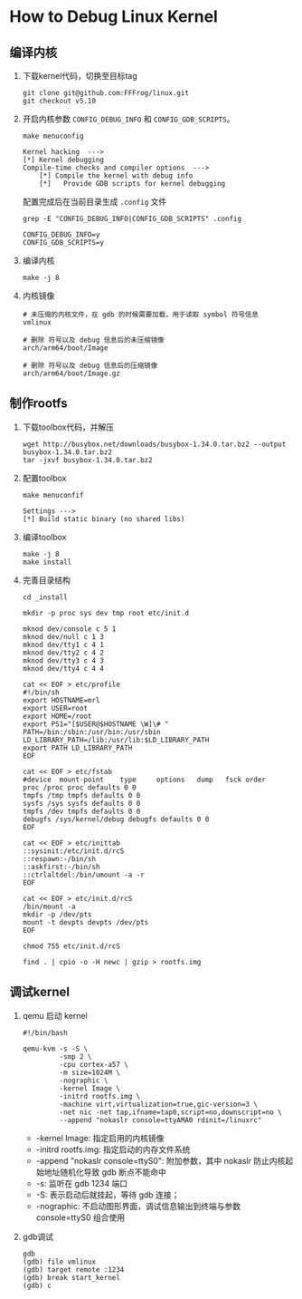 # How to Debug Linux Kernel

## 编译内核

1. 下载kernel代码，切换至目标tag

    ```shell
    git clone git@github.com:FFFrog/linux.git
    git checkout v5.10
    ```

2. 开启内核参数 `CONFIG_DEBUG_INFO` 和 `CONFIG_GDB_SCRIPTS`。

    ```shell
    make menuconfig
    ```

    ```text
    Kernel hacking  ---> 
    [*] Kernel debugging
    Compile-time checks and compiler options  --->
        [*] Compile the kernel with debug info
        [*]   Provide GDB scripts for kernel debugging
    ```

    配置完成后在当前目录生成 `.config` 文件

    ```shell
    grep -E "CONFIG_DEBUG_INFO|CONFIG_GDB_SCRIPTS" .config
    ```

    ```text
    CONFIG_DEBUG_INFO=y
    CONFIG_GDB_SCRIPTS=y
    ```

3. 编译内核

    ```shell
    make -j 8
    ```

4. 内核镜像

    ```text
    # 未压缩的内核文件，在 gdb 的时候需要加载，用于读取 symbol 符号信息
    vmlinux

    # 删除 符号以及 debug 信息后的未压缩镜像
    arch/arm64/boot/Image

    # 删除 符号以及 debug 信息后的压缩镜像
    arch/arm64/boot/Image.gz
    ```

## 制作rootfs

1. 下载toolbox代码，并解压

    ```shell
    wget http://busybox.net/downloads/busybox-1.34.0.tar.bz2 --output busybox-1.34.0.tar.bz2
    tar -jxvf busybox-1.34.0.tar.bz2
    ```

2. 配置toolbox

    ```shell
    make menuconfif
    ```

    ```text
    Settings --->
    [*] Build static binary (no shared libs)  
    ```

3. 编译toolbox

    ```shell
    make -j 8
    make install
    ```

4. 完善目录结构

    ```shell
    cd _install

    mkdir -p proc sys dev tmp root etc/init.d

    mknod dev/console c 5 1
    mknod dev/null c 1 3
    mknod dev/tty1 c 4 1
    mknod dev/tty2 c 4 2
    mknod dev/tty3 c 4 3
    mknod dev/tty4 c 4 4

    cat << EOF > etc/profile
    #!/bin/sh
    export HOSTNAME=mrl
    export USER=root
    export HOME=/root
    export PS1="[$USER@$HOSTNAME \W]\# "
    PATH=/bin:/sbin:/usr/bin:/usr/sbin
    LD_LIBRARY_PATH=/lib:/usr/lib:$LD_LIBRARY_PATH
    export PATH LD_LIBRARY_PATH
    EOF

    cat << EOF > etc/fstab
    #device  mount-point    type     options   dump   fsck order
    proc /proc proc defaults 0 0
    tmpfs /tmp tmpfs defaults 0 0
    sysfs /sys sysfs defaults 0 0
    tmpfs /dev tmpfs defaults 0 0
    debugfs /sys/kernel/debug debugfs defaults 0 0
    EOF

    cat << EOF > etc/inittab
    ::sysinit:/etc/init.d/rcS
    ::respawn:-/bin/sh
    ::askfirst:-/bin/sh
    ::ctrlaltdel:/bin/umount -a -r
    EOF

    cat << EOF > etc/init.d/rcS
    /bin/mount -a
    mkdir -p /dev/pts
    mount -t devpts devpts /dev/pts
    EOF

    chmod 755 etc/init.d/rcS

    find . | cpio -o -H newc | gzip > rootfs.img
    ```

## 调试kernel

1. qemu 启动 kernel

    ```shell
    #!/bin/bash

    qemu-kvm -s -S \
             -smp 2 \
             -cpu cortex-a57 \
             -m size=1024M \
             -nographic \
             -kernel Image \
             -initrd rootfs.img \
             -machine virt,virtualization=true,gic-version=3 \
             -net nic -net tap,ifname=tap0,script=no,downscript=no \
             --append "nokaslr console=ttyAMA0 rdinit=/linuxrc"
    ```

    - -kernel Image: 指定启用的内核镜像
    - -initrd rootfs.img: 指定启动的内存文件系统
    - -append "nokaslr console=ttyS0": 附加参数，其中 nokaslr 防止内核起始地址随机化导致 gdb 断点不能命中
    - -s: 监听在 gdb 1234 端口
    - -S: 表示启动后就挂起，等待 gdb 连接；
    - -nographic: 不启动图形界面，调试信息输出到终端与参数 console=ttyS0 组合使用

2. gdb调试

    ```shell
    gdb 
    (gdb) file vmlinux
    (gdb) target remote :1234
    (gdb) break start_kernel
    (gdb) c 
    ```
